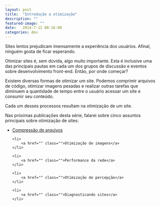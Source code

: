 ```yaml
---
layout: post
title:  "Introdução a otimização"
description: ""
featured-image: ""
date:   2014-7-12 00:16:00
categories: dev
---
```


Sites lentos prejudicam imensamente a experiência dos usuários. Afinal, ninguém gosta de ficar esperando.

Otimizar sites é, sem dúvida, algo muito importante. Esta é inclusive uma das principais pautas em cada um dos grupos de discussão e eventos sobre desenvolvimento front-end. Então, por onde começar?

<!--more-->

Existem diversas formas de otimizar um site. Podemos comprimir arquivos de código, otimizar imagens pesadas e realizar outras tarefas que diminuem a quantidade de tempo entre o usuário acessar um site e consumir seu conteúdo.

Cada um desses processos resultam na otimização de um site.

Nas próximas publicações desta série, falarei sobre cinco assuntos principais sobre otimização de sites:

<ul>
    <li>
        <a href="" class="">Compressão de arquivos</a>
    </li>

    <li>
        <a href="" class="">Otimização de imagens</a>
    </li>

    <li>
        <a href="" class="">Performance da rede</a>
    </li>

    <li>
        <a href="" class="">Otimização de percepção</a>
    </li>

    <li>
        <a href="" class="">Diagnosticando sites</a>
    </li>
</ul>